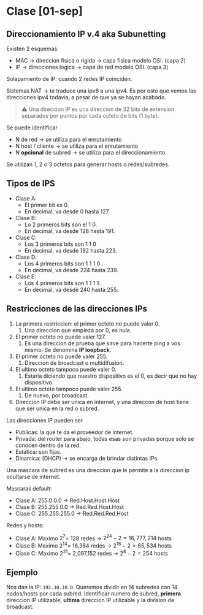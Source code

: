 # Clase [01-sep]

## Direccionamiento IP v.4 aka Subunetting

Existen 2 esquemas:

- MAC $\rightarrow$ direccion fisica o rigida $\rightarrow$ capa fisica modelo OSI. (capa 2)
- IP $\rightarrow$ direcciones logica $\rightarrow$ capa de red modelo OSI. (capa 3)

Solapamiento de IP: cuando 2 redes IP coinciden.

Sistemas NAT $\rightarrow$ te traduce una ipv6 a una ipv4. Es por esto que vemos las direcciones ipv4 todavia, a pesar de que ya se hayan acabado.

> :warning: Una direccion IP es una direccion de 32 bits de extension separados por puntos por cada octeto de bits (1 byte).

Se puede identificar

- N de red $\rightarrow$ se utiliza para el enrutamiento
- N host / cliente $\rightarrow$ se utiliza para el enrutamiento
- N **opcional** de subred $\rightarrow$ se utiliza para el direccionamiento.

Se utilizan 1, 2 o 3 octetos para generar hosts o redes/subredes.

## Tipos de IPS

- Clase A:
  - El primer bit es 0.
  - En decimal, va desde 0 hasta 127.
- Clase B:
  - Lo 2 primeros bits son el 1 0.
  - En decimal, va desde 128 hasta 191.
- Clase C:
  - Los 3 primeros bits son 1 1 0
  - En decimal, va desde 192 hasta 223.
- Clase D:
  - Los 4 primeros bits son 1 1 1 0 .
  - En decimal, va desde 224 hasta 239.
- Clase E:
  - Los 4 primeros bits son 1 1 1 1.
  - En decimal, va desde 240 hasta 255.

## Restricciones de las direcciones IPs

1. La primera restriccion: el primer octeto no puede valer 0.
   1. Una direccion que empieza por 0, es nula.
2. El primer octeto no puede valer 127.
   1. Es una direccion de prueba que sirve para hacerte ping a vos mismo. Se denomina **IP loopback**.
3. El primer octeto no puede valer 255.
   1. Direccion de broadcast o multidifusion.
4. El ultimo octeto tampoco puede valer 0.
   1. Estaria diciendo que nuestro dispositivo es el 0, es decir que no hay dispositivo.
5. El ultimo octeto tampoco puede valer 255.
   1. De nuevo, por broadcast.
6. Direccion IP debe ser unica en internet, y una direccon de host tiene que ser unica en la red o subred.

Las direcciones IP pueden ser

- Publicas: la que te da el proveedor de internet.
- Privada: del router para abajo, todas esas son privadas porque solo se conocen dentro de la red.
- Estatica: son fijas.
- Dinamica: (DHCP) $\rightarrow$ se encarga de brindar distintas IPs.

Una mascara de subred es una direccion que le permite a la direccion ip ocultarse de internet.

Mascaras default:

- Clase A: 255.0.0.0 $\rightarrow$ Red.Host.Host.Host
- Clase B: 255.255.0.0 $\rightarrow$ Red.Red.Host.Host
- Clase C: 255.255.255.0 $\rightarrow$ Red.Red.Red.Host

Redes y hosts:

- Clase A: Maximo $2^7=$ 128 redes $\rightarrow$ $2^{24} - 2= 16,777,214$ hosts
- Clase B: Maximo $2^{14}=$ 16,384 redes $\rightarrow$ $2^{16} - 2= 65,534$ hosts
- Clase C: Maximo $2^{21}=$ 2,097,152 redes $\rightarrow$ $2^{8} - 2= 254$ hosts

## Ejemplo

Nos dan la IP: `192.10.10.0`. Queremos dividir en 14 subredes con 14 nodos/hosts por cada subred. Identificar numero de subred, **primera** direccion IP utilizable, **ultima** direccion IP utilizable y la division de broadcast.

